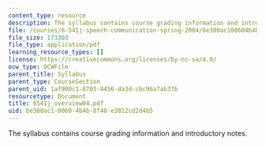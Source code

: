 ```yaml
---
content_type: resource
description: The syllabus contains course grading information and introductory notes.
file: /courses/6-541j-speech-communication-spring-2004/be380ac100604b4b8f48e3812cd2d4b5_6541j_overview04.pdf
file_size: 173303
file_type: application/pdf
learning_resource_types: []
license: https://creativecommons.org/licenses/by-nc-sa/4.0/
ocw_type: OCWFile
parent_title: Syllabus
parent_type: CourseSection
parent_uid: 1af900c1-8703-4456-da3d-cbc96a7ab37b
resourcetype: Document
title: 6541j_overview04.pdf
uid: be380ac1-0060-4b4b-8f48-e3812cd2d4b5
---
```

The syllabus contains course grading information and introductory notes.